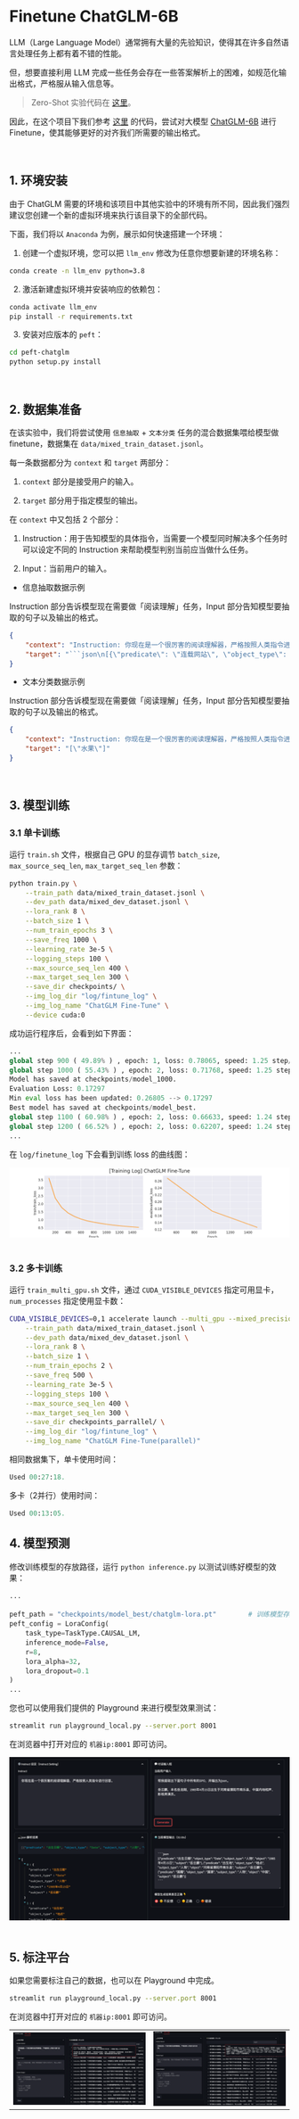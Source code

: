 # Finetune ChatGLM-6B

LLM（Large Language Model）通常拥有大量的先验知识，使得其在许多自然语言处理任务上都有着不错的性能。

但，想要直接利用 LLM 完成一些任务会存在一些答案解析上的困难，如规范化输出格式，严格服从输入信息等。

> Zero-Shot 实验代码在 [这里](../zero-shot/readme.md)。

因此，在这个项目下我们参考 [这里](https://github.com/mymusise/ChatGLM-Tuning/tree/master) 的代码，尝试对大模型 [ChatGLM-6B](https://github.com/THUDM/ChatGLM-6B) 进行 Finetune，使其能够更好的对齐我们所需要的输出格式。

<br>

## 1. 环境安装

由于 ChatGLM 需要的环境和该项目中其他实验中的环境有所不同，因此我们强烈建议您创建一个新的虚拟环境来执行该目录下的全部代码。

下面，我们将以 `Anaconda` 为例，展示如何快速搭建一个环境：

1. 创建一个虚拟环境，您可以把 `llm_env` 修改为任意你想要新建的环境名称：

```sh
conda create -n llm_env python=3.8
```

2. 激活新建虚拟环境并安装响应的依赖包：

```sh
conda activate llm_env
pip install -r requirements.txt
```

3. 安装对应版本的 `peft`：

```sh
cd peft-chatglm
python setup.py install
```

<br>

## 2. 数据集准备

在该实验中，我们将尝试使用 `信息抽取` + `文本分类` 任务的混合数据集喂给模型做 finetune，数据集在 `data/mixed_train_dataset.jsonl`。

每一条数据都分为 `context` 和 `target` 两部分：

1.  `context` 部分是接受用户的输入。

2. `target` 部分用于指定模型的输出。

在 `context` 中又包括 2 个部分：

1. Instruction：用于告知模型的具体指令，当需要一个模型同时解决多个任务时可以设定不同的 Instruction 来帮助模型判别当前应当做什么任务。

2. Input：当前用户的输入。

*  信息抽取数据示例

Instruction 部分告诉模型现在需要做「阅读理解」任务，Input 部分告知模型要抽取的句子以及输出的格式。

```json
{
    "context": "Instruction: 你现在是一个很厉害的阅读理解器，严格按照人类指令进行回答。\nInput: 找到句子中的三元组信息并输出成json给我:\n\n九玄珠是在纵横中文网连载的一部小说，作者是龙马。\nAnswer: ", 
    "target": "```json\n[{\"predicate\": \"连载网站\", \"object_type\": \"网站\", \"subject_type\": \"网络小说\", \"object\": \"纵横中文网\", \"subject\": \"九玄珠\"}, {\"predicate\": \"作者\", \"object_type\": \"人物\", \"subject_type\": \"图书作品\", \"object\": \"龙马\", \"subject\": \"九玄珠\"}]\n```"
}
```

*  文本分类数据示例

Instruction 部分告诉模型现在需要做「阅读理解」任务，Input 部分告知模型要抽取的句子以及输出的格式。

```json
{
    "context": "Instruction: 你现在是一个很厉害的阅读理解器，严格按照人类指令进行回答。\nInput: 下面句子可能是一条关于什么的评论，用列表形式回答：\n\n很不错，很新鲜，快递小哥服务很好，水果也挺甜挺脆的\nAnswer: ", 
    "target": "[\"水果\"]"
}
```

<br>

## 3. 模型训练

### 3.1 单卡训练

运行 `train.sh` 文件，根据自己 GPU 的显存调节 `batch_size`, `max_source_seq_len`, `max_target_seq_len` 参数：

```sh
python train.py \
    --train_path data/mixed_train_dataset.jsonl \
    --dev_path data/mixed_dev_dataset.jsonl \
    --lora_rank 8 \
    --batch_size 1 \
    --num_train_epochs 3 \
    --save_freq 1000 \
    --learning_rate 3e-5 \
    --logging_steps 100 \
    --max_source_seq_len 400 \
    --max_target_seq_len 300 \
    --save_dir checkpoints/ \
    --img_log_dir "log/fintune_log" \
    --img_log_name "ChatGLM Fine-Tune" \
    --device cuda:0
```

成功运行程序后，会看到如下界面：

```python
...
global step 900 ( 49.89% ) , epoch: 1, loss: 0.78065, speed: 1.25 step/s, ETA: 00:12:05
global step 1000 ( 55.43% ) , epoch: 2, loss: 0.71768, speed: 1.25 step/s, ETA: 00:10:44
Model has saved at checkpoints/model_1000.
Evaluation Loss: 0.17297
Min eval loss has been updated: 0.26805 --> 0.17297
Best model has saved at checkpoints/model_best.
global step 1100 ( 60.98% ) , epoch: 2, loss: 0.66633, speed: 1.24 step/s, ETA: 00:09:26
global step 1200 ( 66.52% ) , epoch: 2, loss: 0.62207, speed: 1.24 step/s, ETA: 00:08:06
...
```

在 `log/finetune_log` 下会看到训练 loss 的曲线图：

<div align='center'><img src='assets/ChatGLM Fine-Tune.png'></div>

<br>

### 3.2 多卡训练

运行 `train_multi_gpu.sh` 文件，通过 `CUDA_VISIBLE_DEVICES` 指定可用显卡，`num_processes` 指定使用显卡数：

```sh
CUDA_VISIBLE_DEVICES=0,1 accelerate launch --multi_gpu --mixed_precision=fp16 --num_processes=2 train_multi_gpu.py \
    --train_path data/mixed_train_dataset.jsonl \
    --dev_path data/mixed_dev_dataset.jsonl \
    --lora_rank 8 \
    --batch_size 1 \
    --num_train_epochs 2 \
    --save_freq 500 \
    --learning_rate 3e-5 \
    --logging_steps 100 \
    --max_source_seq_len 400 \
    --max_target_seq_len 300 \
    --save_dir checkpoints_parrallel/ \
    --img_log_dir "log/fintune_log" \
    --img_log_name "ChatGLM Fine-Tune(parallel)"
```

相同数据集下，单卡使用时间：

```python
Used 00:27:18.
```

多卡（2并行）使用时间：

```python
Used 00:13:05.
```

## 4. 模型预测

修改训练模型的存放路径，运行 `python inference.py` 以测试训练好模型的效果：

```python
...

peft_path = "checkpoints/model_best/chatglm-lora.pt"        # 训练模型存放路径
peft_config = LoraConfig(
    task_type=TaskType.CAUSAL_LM, 
    inference_mode=False,
    r=8,
    lora_alpha=32, 
    lora_dropout=0.1
)
...
```

您也可以使用我们提供的 Playground 来进行模型效果测试：

```sh
streamlit run playground_local.py --server.port 8001
```

在浏览器中打开对应的 `机器ip:8001` 即可访问。

<div align='center'><img src='assets/playground.png'></div>


<br>

## 5. 标注平台

如果您需要标注自己的数据，也可以在 Playground 中完成。

```sh
streamlit run playground_local.py --server.port 8001
```

在浏览器中打开对应的 `机器ip:8001` 即可访问。

<table>
<tr>
<td><img src="assets/label1.png" border=0></td>
<td><img src="assets/label2.png" border=0></td>
</tr>
</table>
